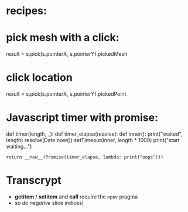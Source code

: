 recipes:
========

# pick mesh with a click:
result =  s.pick(s.pointerX, s.pointerY).pickedMesh 

# click location
result =  s.pick(s.pointerX, s.pointerY).pickedPoint

# Javascript timer with promise:


def timer(length, _):
    def timer_elapse(resolve):
        def inner():
            print("waited", length)
            resolve(Date.now())
        setTimeout(inner, length * 1000)
        print("start waiting...")

    return __new__(Promise(timer_elapse, lambda: print("oops")))





Transcrypt
===========

*  __getitem__ / __setitem__  and __call__ require the `opov` pragma
* so do _negative_ slice indices!
